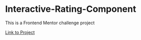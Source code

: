 # Interactive-Rating-Component
This is a Frontend Mentor challenge project

[Link to Project](https://frontend-rating-proj.netlify.app/)
